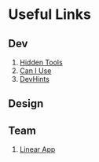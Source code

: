 # Useful Links 

## Dev
1. [Hidden Tools](https://hiddentools.dev/)
2. [Can I Use](https://caniuse.com)
3. [DevHints](https://devhints.io)

## Design

## Team
1. [Linear App](https://linear.app/)
